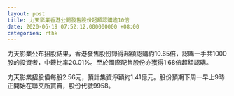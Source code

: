 ```yaml
---
layout: post
title: 力天影業香港公開發售股份超額認購逾10倍
date: 2020-06-19 07:52:12.000000000 +08:00
categories: rthk
---
```


力天影業公布招股結果，香港發售股份錄得超額認購約10.65倍，認購一手共1000股的投資者，中籤比率20.01%。至於國際配售股份亦獲得1.68倍超額認購。

力天影業招股價每股2.56元，預計集資淨額約1.41億元。股份預期下周一早上9時正開始在聯交所買賣，股份代號9958。
